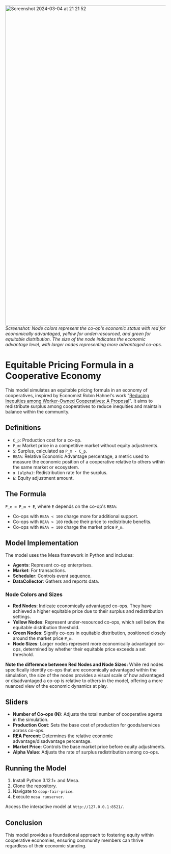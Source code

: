 <img width="1005" alt="Screenshot 2024-03-04 at 21 21 52" src="https://github.com/Post-Capitalist-Labs/models/assets/58642686/995a0d56-5575-4bc9-96e3-6d9cfebe4352">
<i>Screenshot: Node colors represent the co-op's economic status with red for economically advantaged, yellow for under-resourced, and green for equitable distribution. The size of the node indicates the economic advantage level, with larger nodes representing more advantaged co-ops.</i>

# Equitable Pricing Formula in a Cooperative Economy

This model simulates an equitable pricing formula in an economy of cooperatives, inspired by Economist Robin Hahnel's work "[Reducing Inequities among Worker-Owned Cooperatives: A Proposal](http://www.jstor.org/stable/20642477)". It aims to redistribute surplus among cooperatives to reduce inequities and maintain balance within the community.

## Definitions

- `C_p`: Production cost for a co-op.
- `P_m`: Market price in a competitive market without equity adjustments.
- `S`: Surplus, calculated as `P_m - C_p`.
- `REA%`: Relative Economic Advantage percentage, a metric used to measure the economic position of a cooperative relative to others within the same market or ecosystem.
- `α (alpha)`: Redistribution rate for the surplus.
- `E`: Equity adjustment amount.

## The Formula

`P_e = P_m + E`, where `E` depends on the co-op's `REA%`:

- Co-ops with `REA% < 100` charge more for additional support.
- Co-ops with `REA% > 100` reduce their price to redistribute benefits.
- Co-ops with `REA% = 100` charge the market price `P_m`.

## Model Implementation

The model uses the Mesa framework in Python and includes:

- **Agents**: Represent co-op enterprises.
- **Market**: For transactions.
- **Scheduler**: Controls event sequence.
- **DataCollector**: Gathers and reports data.

### Node Colors and Sizes

- **Red Nodes**: Indicate economically advantaged co-ops. They have achieved a higher equitable price due to their surplus and redistribution settings.
- **Yellow Nodes**: Represent under-resourced co-ops, which sell below the equitable distribution threshold.
- **Green Nodes**: Signify co-ops in equitable distribution, positioned closely around the market price `P_m`.
- **Node Sizes**: Larger nodes represent more economically advantaged co-ops, determined by whether their equitable price exceeds a set threshold.

**Note the difference between Red Nodes and Node Sizes:** While red nodes specifically identify co-ops that are economically advantaged within the simulation, the size of the nodes provides a visual scale of how advantaged or disadvantaged a co-op is relative to others in the model, offering a more nuanced view of the economic dynamics at play.

## Sliders

- **Number of Co-ops (N)**: Adjusts the total number of cooperative agents in the simulation.
- **Production Cost**: Sets the base cost of production for goods/services across co-ops.
- **REA Percent**: Determines the relative economic advantage/disadvantage percentage.
- **Market Price**: Controls the base market price before equity adjustments.
- **Alpha Value**: Adjusts the rate of surplus redistribution among co-ops.

## Running the Model

1. Install Python 3.12.1+ and Mesa.
2. Clone the repository.
3. Navigate to `coop-fair-price`.
4. Execute `mesa runserver`.

Access the interactive model at `http://127.0.0.1:8521/`.

## Conclusion

This model provides a foundational approach to fostering equity within cooperative economies, ensuring community members can thrive regardless of their economic standing.

